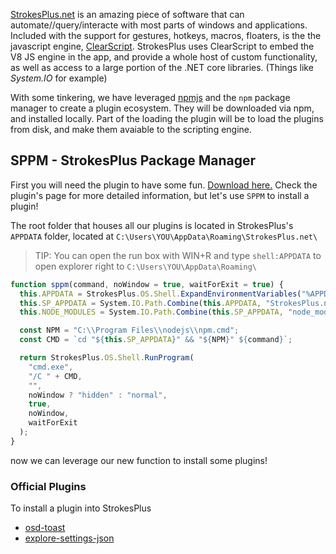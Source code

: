 [StrokesPlus.net](https://www.strokesplus.net/) is an amazing piece of software that can automate//query/interacte with most parts of windows and applications. Included with the support for gestures, hotkeys, macros, floaters, is the the javascript engine, [ClearScript](https://github.com/Microsoft/ClearScript). StrokesPlus uses ClearScript to embed the V8 JS engine in the app, and provide a whole host of custom functionality, as well as access to a large portion of the .NET core libraries. (Things like _System.IO_ for example)

With some tinkering, we have leveraged [npmjs](https://npmjs.org) and the `npm` package manager to create a plugin ecosystem. They will be downloaded via npm, and installed locally. Part of the loading the plugin will be to load the plugins from disk, and make them avaiable to the scripting engine.

## SPPM - StrokesPlus Package Manager

First you will need the plugin to have some fun. [Download here.](https://github.com/spcsp/sppm)
Check the plugin's page for more detailed information, but let's use `SPPM` to install a plugin!

The root folder that houses all our plugins is located in StrokesPlus's `APPDATA` folder, located at `C:\Users\YOU\AppData\Roaming\StrokesPlus.net\`

> TIP: You can open the run box with <key>WIN</key>+<key>R</key> and type `shell:APPDATA` to open explorer right to `C:\Users\YOU\AppData\Roaming\`

```javascript
function sppm(command, noWindow = true, waitForExit = true) {
  this.APPDATA = StrokesPlus.OS.Shell.ExpandEnvironmentVariables("%APPDATA%");
  this.SP_APPDATA = System.IO.Path.Combine(this.APPDATA, "StrokesPlus.net");
  this.NODE_MODULES = System.IO.Path.Combine(this.SP_APPDATA, "node_modules");

  const NPM = "C:\\Program Files\\nodejs\\npm.cmd";
  const CMD = `cd "${this.SP_APPDATA}" && "${NPM}" ${command}`;

  return StrokesPlus.OS.Shell.RunProgram(
    "cmd.exe",
    "/C " + CMD,
    "",
    noWindow ? "hidden" : "normal",
    true,
    noWindow,
    waitForExit
  );
}
```

now we can leverage our new function to install some plugins!

### Official Plugins

To install a plugin into StrokesPlus

- [osd-toast](https://github.com/spcsp/osd-toast)
- [explore-settings-json](https://github.com/spcsp/explore-settings-json)
